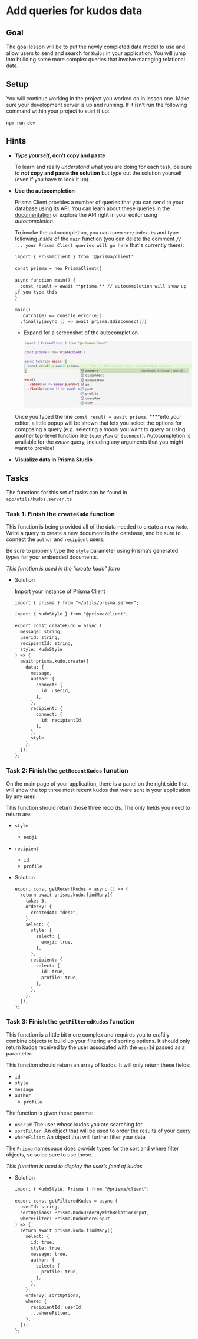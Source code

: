 # Add queries for kudos data

## Goal

The goal lesson will be to put the newly completed data model to use and allow users to send and search for `Kudos` in your application. You will jump into building some more complex queries that involve managing relational data.

## Setup

You will continue working in the project you worked on in lesson one. Make sure your development server is up and running. If it isn’t run the following command within your project to start it up:

`npm run dev`

## Hints

- ***Type yourself*, don't copy and paste**
    
    To learn and really *understand* what you are doing for each task, be sure to **not copy and paste the solution** but type out the solution yourself (even if you have to look it up). 
    
- **Use the autocompletion**
    
    Prisma Client provides a number of queries that you can send to your database using its API. You can learn about these queries in the [documentation](https://www.prisma.io/docs/reference/tools-and-interfaces/prisma-client) or explore the API right in your editor using *autocompletion*.
    
    To invoke the autocompletion, you can open `src/index.ts` and type following *inside* of the `main` function (you can delete the comment `// ... your Prisma Client queries will go here` that's currently there):
    
    ```tsx
    import { PrismaClient } from '@prisma/client'
    
    const prisma = new PrismaClient()
    
    async function main() {
      const result = await **prisma.** // autocompletion will show up if you type this
    }
    
    main()
      .catch((e) => console.error(e))
      .finally(async () => await prisma.$disconnect())
    ```
    
    - Expand for a screenshot of the autocompletion
        
        ![images/Untitled.png](./images/Untitled.png)
        
    
    Once you typed the line `const result = await prisma.` ****into your editor, a little popup will be shown that lets you select the options for composing a query (e.g.  selecting a *model* you want to query or using another top-level function like `$queryRaw` or `$connect`). Autocompletion is available for the *entire* query, including any arguments that you might want to provide!
    
- **Visualize data in Prisma Studio**

## Tasks

The functions for this set of tasks can be found in `app/utils/kudos.server.ts`

### Task 1: Finish the `createKudo` function

This function is being provided all of the data needed to create a new `Kudo`. Write a query to create a new document in the database, and be sure to connect the `author` and `recipient` users.

Be sure to properly type the `style` parameter using Prisma’s generated types for your embedded documents.

*This function is used in the “create kudo” form*

- Solution
    
    Import your instance of Prisma Client
    
    ```tsx
    import { prisma } from "~/utils/prisma.server";
    ```
    
    ```tsx
    import { KudoStyle } from "@prisma/client";
    
    export const createKudo = async (
      message: string,
      userId: string,
      recipientId: string,
      style: KudoStyle
    ) => {
      await prisma.kudo.create({
        data: {
          message,
          author: {
            connect: {
              id: userId,
            },
          },
          recipient: {
            connect: {
              id: recipientId,
            },
          },
          style,
        },
      });
    };
    ```
    

### Task 2: Finish the `getRecentKudos` function

On the main page of your application, there is a panel on the right side that will show the top three most recent kudos that were sent in your application by any user.

This function should return those three records. The only fields you need to return are:

- `style`
    - `emoji`
- `recipient`
    - `id`
    - `profile`
- Solution
    
    ```tsx
    export const getRecentKudos = async () => {
      return await prisma.kudo.findMany({
        take: 3,
        orderBy: {
          createdAt: "desc",
        },
        select: {
          style: {
            select: {
              emoji: true,
            },
          },
          recipient: {
            select: {
              id: true,
              profile: true,
            },
          },
        },
      });
    };
    ```
    

### Task 3: Finish the `getFilteredKudos` function

This function is a little bit more complex and requires you to craftily combine objects to build up your filtering and sorting options.  It should only return kudos received by the user associated with the `userId` passed as a parameter.

This function should return an array of kudos. It will only return these fields:

- `id`
- `style`
- `message`
- `author`
    - `profile`

The function is given these params:

- `userId`: The user whose kudos you are searching for
- `sortFilter`: An object that will be used to order the results of your query
- `whereFilter`: An object that will further filter your data

The `Prisma` namespace does provide types for the sort and where filter objects, so so be sure to use those.

*This function is used to display the user’s feed of kudos*

- Solution
    
    ```tsx
    import { KudoStyle, Prisma } from "@prisma/client";
    
    export const getFilteredKudos = async (
      userId: string,
      sortOptions: Prisma.KudoOrderByWithRelationInput,
      whereFilter: Prisma.KudoWhereInput
    ) => {
      return await prisma.kudo.findMany({
        select: {
          id: true,
          style: true,
          message: true,
          author: {
            select: {
              profile: true,
            },
          },
        },
        orderBy: sortOptions,
        where: {
          recipientId: userId,
          ...whereFilter,
        },
      });
    };
    ```